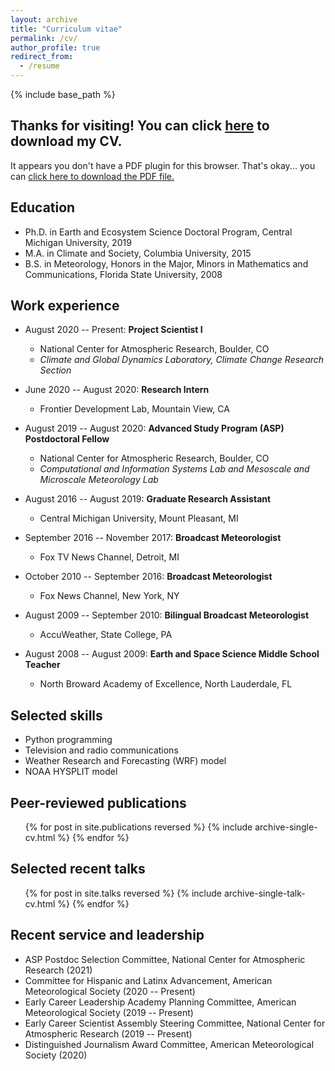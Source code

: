 ```yaml
---
layout: archive
title: "Curriculum vitae"
permalink: /cv/
author_profile: true
redirect_from:
  - /resume
---
```


{% include base_path %}

## Thanks for visiting! You can click <a href="/pages/MolinaCV_jan21.pdf" download="Molina_CV">here</a> to download my CV.
<object width="350" height="400" type="application/pdf" data="/pages/MolinaCV_jan21.pdf?#zoom=90&scrollbar=0&toolbar=0&navpanes=0">
    <p>It appears you don't have a PDF plugin for this browser. That's okay... you can <a href="/pages/MolinaCV_jan21.pdf" download="Molina">click here to
  download the PDF file.</a></p>
</object>


## Education
* Ph.D. in Earth and Ecosystem Science Doctoral Program, Central Michigan University, 2019
* M.A. in Climate and Society, Columbia University, 2015
* B.S. in Meteorology, Honors in the Major, Minors in Mathematics and Communications, Florida State University, 2008

## Work experience
* August 2020 -- Present: **Project Scientist I**
  * National Center for Atmospheric Research, Boulder, CO
  * _Climate and Global Dynamics Laboratory, Climate Change Research Section_

* June 2020 -- August 2020: **Research Intern**
  * Frontier Development Lab, Mountain View, CA
  
* August 2019 -- August 2020: **Advanced Study Program (ASP) Postdoctoral Fellow**
  * National Center for Atmospheric Research, Boulder, CO
  * _Computational and Information Systems Lab and Mesoscale and Microscale Meteorology Lab_
  
* August 2016 -- August 2019: **Graduate Research Assistant**
  * Central Michigan University, Mount Pleasant, MI
  
* September 2016 -- November 2017: **Broadcast Meteorologist**
  * Fox TV News Channel, Detroit, MI
  
* October 2010 -- September 2016: **Broadcast Meteorologist**
  * Fox News Channel, New York, NY
  
* August 2009 -- September 2010: **Bilingual Broadcast Meteorologist**
  * AccuWeather, State College, PA
  
* August 2008 -- August 2009: **Earth and Space Science Middle School Teacher**
  * North Broward Academy of Excellence, North Lauderdale, FL

## Selected skills
* Python programming
* Television and radio communications
* Weather Research and Forecasting (WRF) model
* NOAA HYSPLIT model

## Peer-reviewed publications
  <ul>{% for post in site.publications reversed %}
    {% include archive-single-cv.html %}
  {% endfor %}</ul>

## Selected recent talks
  <ul>{% for post in site.talks reversed %}
    {% include archive-single-talk-cv.html %}
  {% endfor %}</ul>

## Recent service and leadership
* ASP Postdoc Selection Committee, National Center for Atmospheric Research (2021)
* Committee for Hispanic and Latinx Advancement, American Meteorological Society (2020 -- Present)
* Early Career Leadership Academy Planning Committee, American Meteorological Society (2019 -- Present)
* Early Career Scientist Assembly Steering Committee, National Center for Atmospheric Research (2019 -- Present)
* Distinguished Journalism Award Committee, American Meteorological Society (2020)
